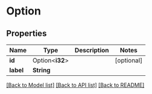 # Option

## Properties

Name | Type | Description | Notes
------------ | ------------- | ------------- | -------------
**id** | Option<**i32**> |  | [optional]
**label** | **String** |  | 

[[Back to Model list]](../README.md#documentation-for-models) [[Back to API list]](../README.md#documentation-for-api-endpoints) [[Back to README]](../README.md)


